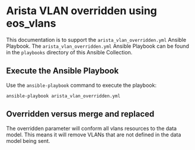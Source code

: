 # Arista VLAN overridden using eos_vlans

This documentation is to support the `arista_vlan_overridden.yml` Ansible Playbook. The `arista_vlan_overridden.yml` Ansible Playbook can be found in the `playbooks` directory of this Ansible Collection.

## Execute the Ansible Playbook

Use the `ansible-playbook` command to execute the playbook:

```
ansible-playbook arista_vlan_overridden.yml
```

## Overridden versus merge and replaced

The overridden parameter will conform all vlans resources to the data model.  This means it will remove VLANs that are not defined in the data model being sent.
